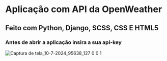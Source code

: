 # Aplicação com API da OpenWeather

## Feito com Python, Django, SCSS, CSS E HTML5

### Antes de abrir a aplicação insira a sua api-key

![Captura de tela_10-7-2024_95638_127 0 0 1](https://github.com/Maike2961/API_weather/assets/101808661/50c99fb7-62db-4859-9db8-dfc1e076e7ba)
